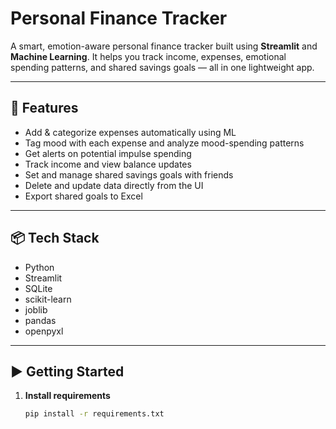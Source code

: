 # Personal Finance Tracker

A smart, emotion-aware personal finance tracker built using **Streamlit** and **Machine Learning**. It helps you track income, expenses, emotional spending patterns, and shared savings goals — all in one lightweight app.

---

## 🚀 Features

- Add & categorize expenses automatically using ML
- Tag mood with each expense and analyze mood-spending patterns
- Get alerts on potential impulse spending
- Track income and view balance updates
- Set and manage shared savings goals with friends
- Delete and update data directly from the UI
- Export shared goals to Excel

---

## 📦 Tech Stack

- Python
- Streamlit
- SQLite
- scikit-learn
- joblib
- pandas
- openpyxl

---

## ▶️ Getting Started

1. **Install requirements**
   ```bash
   pip install -r requirements.txt
